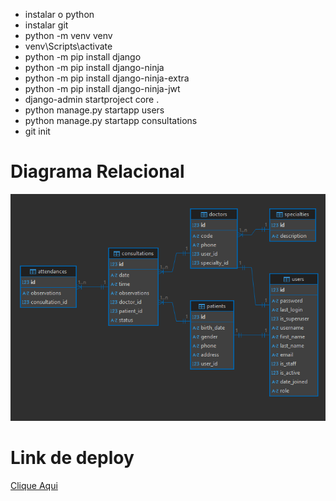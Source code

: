 - instalar o python
- instalar git
- python -m venv venv
- venv\Scripts\activate
- python -m pip install django
- python -m pip install django-ninja
- python -m pip install django-ninja-extra
- python -m pip install django-ninja-jwt
- django-admin startproject core .
- python manage.py startapp users
- python manage.py startapp consultations
- git init

# Diagrama Relacional
<img src="image.png" alt="Diagrama Relacional">

# Link de deploy
[Clique Aqui](https://clinica-api-dg4v.onrender.com)